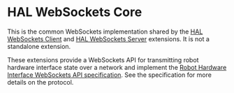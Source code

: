 # HAL WebSockets Core

This is the common WebSockets implementation shared by the [HAL WebSockets Client](../halsim_ws_client/) and [HAL WebSockets Server](../halsim_ws_server/) extensions.  It is not a standalone extension.

These extensions provide a WebSockets API for transmitting robot hardware interface state over a network and implement the [Robot Hardware Interface WebSockets API specification](doc/hardware_ws_api.md).  See the specification for more details on the protocol.
